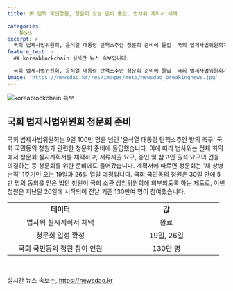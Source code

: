 ```yaml
---
title: 尹 탄핵 국민청원, 청문회 오늘 준비 돌입… 법사위 계획서 채택

categories:
  - News
excerpt: >
  국회 법제사법위원회, 윤석열 대통령 탄핵소추안 청문회 준비에 돌입  국회 법제사법위원회가 윤석열 대통령 탄핵소추안 관련 청문회 준비에 돌입했다. 이에 따라 청문회 실시계획서를 채택하고, 서류제출 요구 및 증인 출석 등을 준비 중이다. 청문회는 오는 19일과 26일에 열릴 예정이며, 국회 국민동의 청원은 30일 안에 5만 명 동의 시 국회 소관 상임위원회에 회부된다. 윤 대통령 탄핵소추안 청원은 지난달 20일 제출되었고, 현재까지 130만 명 이상이 참여하고 있다.
feature_text: >
  ## koreablockchain 실시간 뉴스 속보입니다.

  국회 법제사법위원회, 윤석열 대통령 탄핵소추안 청문회 준비에 돌입  국회 법제사법위원회가 윤석열 대통령 탄핵소추안 관련 청문회 준비에 돌입했다. 이에 따라 청문회 실시계획서를 채택하고, 서류제출 요구 및 증인 출석 등을 준비 중이다. 청문회는 오는 19일과 26일에 열릴 예정이며, 국회 국민동의 청원은 30일 안에 5만 명 동의 시 국회 소관 상임위원회에 회부된다. 윤 대통령 탄핵소추안 청원은 지난달 20일 제출되었고, 현재까지 130만 명 이상이 참여하고 있다.
image: 'https://newsdao.kr/res/images/meta/newsdao_breakingnews.jpg'
---
```


<p><img src="https://newsdao.kr/res/images/meta/newsdao_breakingnews.jpg" alt="koreablockchain 속보" /></p>

<h2 data-ke-size="size26">국회 법제사법위원회 청문회 준비</h2>

<p data-ke-size="size16">국회 법제사법위원회는 9일 100만 명을 넘긴 '윤석열 대통령 탄핵소추안 발의 촉구' 국회 국민동의 청원과 관련한 청문회 준비에 돌입했습니다. 이에 따라 법사위는 전체 회의에서 청문회 실시계획서를 채택하고, 서류제출 요구, 증인 및 참고인 출석 요구의 건을 의결하는 등 청문회를 위한 준비에도 들어갔습니다. 계획서에 따르면 청문회는 '채 상병 순직' 1주기인 오는 19일과 26일 열릴 예정입니다. 국회 국민동의 청원은 30일 안에 5만 명의 동의를 얻은 법안 청원이 국회 소관 상임위원회에 회부되도록 하는 제도로, 이번 청원은 지난달 20일에 시작되어 전날 기준 130만여 명이 참여했습니다.</p>

<table style="width: 100%;" data-ke-size="size16">
<tbody>
<tr>
<td style="text-align: center; width: 42.8788%;"><b>데이터</b></td>
<td style="text-align: center; width: 42.8788%;"><b>값</b></td>
</tr>
<tr>
<td style="text-align: center; width: 42.8788%;">법사위 실시계획서 채택</td>
<td style="text-align: center; width: 42.8788%;">완료</td>
</tr>
<tr>
<td style="text-align: center; width: 42.8788%;">청문회 일정 확정</td>
<td style="text-align: center; width: 42.8788%;">19일, 26일</td>
</tr>
<tr>
<td style="text-align: center; width: 42.8788%;">국회 국민동의 청원 참여 인원</td>
<td style="text-align: center; width: 42.8788%;">130만 명</td>
</tr>
</tbody>
</table>

<p data-ke-size="size16">&nbsp;</p>
실시간 뉴스 속보는, <a href="https://newsdao.kr" rel="dofollow">https://newsdao.kr</a>


